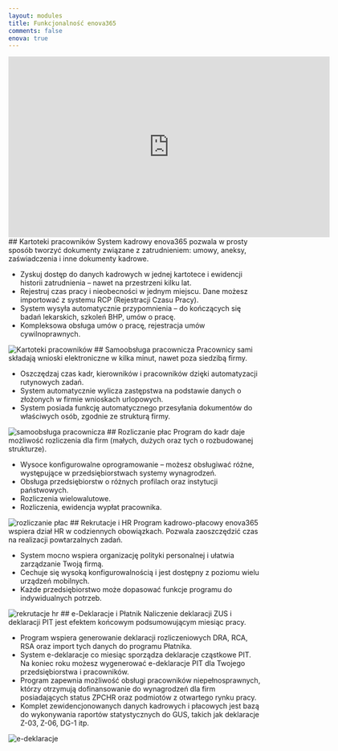 ```yaml
---
layout: modules
title: Funkcjonalność enova365
comments: false
enova: true
---
```

<iframe src="https://player.vimeo.com/video/191781213?title=0&byline=0&portrait=0" width="640" height="360" frameborder="0" webkitallowfullscreen mozallowfullscreen allowfullscreen></iframe>
## Kartoteki pracowników
System kadrowy enova365 pozwala w prosty sposób tworzyć dokumenty związane z zatrudnieniem: umowy, aneksy, zaświadczenia i inne dokumenty kadrowe.
<ul>
<li>Zyskuj dostęp do danych kadrowych w jednej kartotece i ewidencji historii zatrudnienia – nawet na przestrzeni kilku lat.</li>
<li>Rejestruj czas pracy i nieobecności w jednym miejscu. Dane możesz importować z systemu RCP (Rejestracji Czasu Pracy).</li>
<li>System wysyła automatycznie przypomnienia – do kończących się badań lekarskich, szkoleń BHP, umów o pracę.</li>
<li>Kompleksowa obsługa umów o pracę, rejestracja umów cywilnoprawnych. </li>
</ul>
<img src="https://www.enova.pl/content/uploads/2018/03/01d_gif-rozw-kadry-i-place-1.gif" alt="Kartoteki pracowników">
## Samoobsługa pracownicza
Pracownicy sami składają wnioski elektroniczne w kilka minut, nawet poza siedzibą firmy.
<ul>
<li>Oszczędzaj czas kadr, kierowników i pracowników dzięki automatyzacji rutynowych zadań.</li>
<li>System automatycznie wylicza zastępstwa na podstawie danych o złożonych w firmie wnioskach urlopowych.</li>
<li>System posiada funkcję automatycznego przesyłania dokumentów do właściwych osób, zgodnie ze strukturą firmy.</li>
</ul>
<img src="https://www.enova.pl/content/uploads/2018/03/samoobsluga-pracownicza.png" alt="samoobsługa pracownicza">
## Rozliczanie płac
Program do kadr daje możliwość rozliczenia dla firm (małych, dużych oraz tych o rozbudowanej strukturze).
<ul>
<li>Wysoce konfigurowalne oprogramowanie – możesz obsługiwać różne, występujące w przedsiębiorstwach systemy wynagrodzeń.</li>
<li>Obsługa przedsiębiorstw o różnych profilach oraz instytucji państwowych. </li>
<li>Rozliczenia wielowalutowe. </li>
<li>Rozliczenia, ewidencja wypłat pracownika.</li>
</ul>
<img src="https://www.enova.pl/content/uploads/2018/03/rozliczanie-plac.png" alt="rozliczanie płac">
## Rekrutacje i HR
Program kadrowo-płacowy enova365 wspiera dział HR w codziennych obowiązkach. Pozwala zaoszczędzić czas na realizacji powtarzalnych zadań.
<ul>
<li>System mocno wspiera organizację polityki personalnej i ułatwia zarządzanie Twoją firmą. </li>
<li>Cechuje się wysoką konfigurowalnością i jest dostępny z poziomu wielu urządzeń mobilnych. </li>
<li>Każde przedsiębiorstwo może dopasować funkcje programu do indywidualnych potrzeb.</li>
</ul>
<img src="https://www.enova.pl/content/uploads/2018/03/rekrutacje-hr.png" alt="rekrutacje hr">
## e-Deklaracje i Płatnik
Naliczenie deklaracji ZUS i deklaracji PIT jest efektem końcowym podsumowującym miesiąc pracy.
<ul>
<li>Program  wspiera generowanie deklaracji rozliczeniowych DRA, RCA, RSA oraz import tych danych do programu Płatnika. </li>
<li>System e-deklaracje co miesiąc sporządza deklaracje cząstkowe PIT. Na koniec roku możesz wygenerować e-deklaracje PIT dla Twojego przedsiębiorstwa i pracowników.</li>
<li>Program zapewnia możliwość obsługi pracowników niepełnosprawnych, którzy otrzymują dofinansowanie do wynagrodzeń dla firm posiadających status ZPCHR oraz podmiotów z otwartego rynku pracy. </li>
<li>Komplet zewidencjonowanych danych kadrowych i płacowych jest bazą do wykonywania raportów statystycznych do GUS, takich jak deklaracje Z-03, Z-06, DG-1 itp.</li>
</ul>
<img src="https://www.enova.pl/content/uploads/2018/03/e-deklaracje.png" alt="e-deklaracje">
